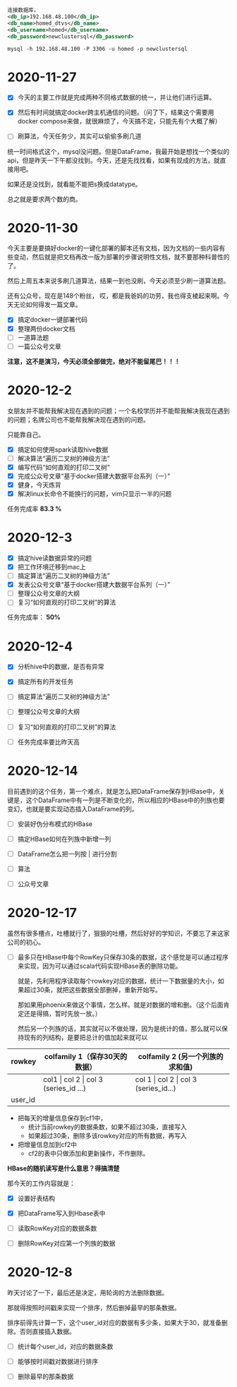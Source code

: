 ```xml
连接数据库，
<db_ip>192.168.48.100</db_ip>
<db_name>homed_dtvs</db_name>
<db_username>homed</db_username>
<db_password>newclustersql</db_password>
```



```shell
mysql -h 192.168.48.100 -P 3306 -u homed -p newclustersql
```





# 2020-11-27

- [x] 今天的主要工作就是完成两种不同格式数据的统一，并让他们进行运算。

- [x] 然后有时间就搞定docker跨主机通信的问题。（问了下，结果这个需要用docker compose来做，就很麻烦了，今天搞不定，只能先有个大概了解）
- [ ] 刷算法，今天任务少，其实可以偷偷多刷几道



统一时间格式这个，mysql没问题。但是DataFrame，我最开始是想找一个类似的api，但是昨天一下午都没找到。今天，还是先找找看，如果有现成的方法，就直接用吧。

如果还是没找到，就看能不能把s换成datatype。

总之就是要求两个数的商。



# 2020-11-30

今天主要是要搞好docker的一键化部署的脚本还有文档，因为文档的一些内容有些变动，然后就是把文档再改一版为部署的步骤说明性文档，就不要那种科普性的了。

然后上周五本来说多刷几道算法，结果一到也没刷，今天必须至少刷一道算法题。

还有公众号，现在是148个粉丝， 哎，都是我爸妈的功劳，我也得支棱起来啊。今天无论如何得发一篇文章。

- [x] 搞定docker一键部署代码
- [x] 整理两份docker文档
- [ ] 一道算法题
- [ ] 一篇公众号文章

**注意，这不是演习，今天必须全部做完，绝对不能留尾巴！！！**



# 2020-12-2

女朋友并不能帮我解决现在遇到的问题；一个名校学历并不能帮我解决我现在遇到的问题；名牌公司也不能帮我解决现在遇到的问题。

只能靠自己。

- [x] 搞定如何使用spark读取hive数据
- [ ] 解决算法“遍历二叉树的神级方法”
- [x] 编写代码“如何直观的打印二叉树”
- [x] 完成公众号文章“基于docker搭建大数据平台系列（一）”
- [x] 健身，今天炼背
- [x] 解决linux长命令不能换行的问题，vim只显示一半的问题

任务完成率  **83.3 %**

# 2020-12-3

- [x] 搞定hive读数据异常的问题
- [x]  把工作环境迁移到mac上
- [ ] 搞定算法“遍历二叉树的神级方法”
- [x] 发表公众号文章“基于docker搭建大数据平台系列（一）”
- [ ] 整理公众号文章的大纲
- [ ] 复习“如何直观的打印二叉树”的算法

任务完成率： **50%**



# 2020-12-4

- [x] 分析hive中的数据，是否有异常
- [x] 搞定所有的开发任务
- [ ] 搞定算法“遍历二叉树的神级方法”
- [ ] 整理公众号文章的大纲
- [ ] 复习“如何直观的打印二叉树”的算法
- [ ] 任务完成率要比昨天高



# 2020-12-14

目前遇到的这个任务，第一个难点，就是怎么把DataFrame保存到HBase中，关键是，这个DataFrame中有一列是不断变化的，所以相应的HBase中的列族也要变幻，也就是要实现动态插入DataFrame的列。

- [ ]  安装好伪分布模式的HBase
- [ ] 搞定HBase如何在列族中新增一列
- [ ] DataFrame怎么把一列按 | 进行分割
- [ ] 算法
- [ ] 公众号文章



# 2020-12-17

虽然有很多槽点，吐槽就行了，狠狠的吐槽，然后好好的学知识，不要忘了来这家公司的初心。

- [ ] 最多只在HBase中每个RowKey只保存30条的数据，这个感觉是可以通过程序来实现，因为可以通过scala代码实现HBase表的删除功能。

  就是，先利用程序读取每个rowkey对应的数据，统计一下数据量的大小，如果超过30条，就把这些数据全部删掉，重新开始写。

  那如果用phoenix来做这个事情，怎么样。就是对数据的增和删。（这个后面肯定还是得搞，暂时先放一放。）

  然后另一个列族的话，其实就可以不做处理，因为是统计的值，那么就可以保持现有的列结构，是要把总计的值加起来就可以



| rowkey  | colfamily 1（保存30天的数据）            | colfamily 2 (另一个列族的求和值)       |
| ------- | ---------------------------------------- | -------------------------------------- |
|         | col1 \| col 2 \|  col 3  (series_id ...) | col 1 \| col 2 \| col 3 (series_id...) |
| user_id |                                          |                                        |



- 把每天的增量信息保存到cf1中，
  - 统计当前rowkey的数据条数，如果不超过30条，直接写入
  - 如果超过30条，删除多该rowkey对应的所有数据，再写入
- 把增量信息加到cf2中
  - cf2的表中只做添加和更新操作，不作删除。



**HBase的随机读写是什么意思？得搞清楚**



那今天的工作内容就是：

- [x] 设置好表结构
- [x] 把DataFrame写入到Hbase表中
- [ ] 读取RowKey对应的数据条数
- [ ] 删除RowKey对应第一个列族的数据



# 2020-12-8

昨天讨论了一下，最后还是决定，用轮询的方法删除数据。

那就得按照时间戳来实现一个排序，然后删掉最早的那条数据。

排序前得先计算一下，这个user_id对应的数据有多少条，如果大于30，就准备删除。否则直接插入数据。

- [ ] 统计每个user_id，对应的数据条数
- [ ] 能够按时间戳对数据进行排序
- [ ] 删除最早的那条数据





































